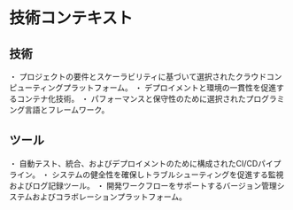 # 技術コンテキスト

## 技術

・ プロジェクトの要件とスケーラビリティに基づいて選択されたクラウドコンピューティングプラットフォーム。
・ デプロイメントと環境の一貫性を促進するコンテナ化技術。
・ パフォーマンスと保守性のために選択されたプログラミング言語とフレームワーク。

## ツール

・ 自動テスト、統合、およびデプロイメントのために構成されたCI/CDパイプライン。
・ システムの健全性を確保しトラブルシューティングを促進する監視およびログ記録ツール。
・ 開発ワークフローをサポートするバージョン管理システムおよびコラボレーションプラットフォーム。
